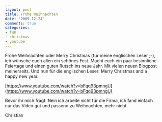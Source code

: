 ```yaml
--- 
layout: post
title: Frohe Weihnachten
date: "2009-12-24"
comments: true
categories: 
- fun
- christmas
- youtube
---
```

Frohe Weihnachten oder Merry Christmas (f&uuml;r meine englischen Leser ;-),
ich w&uuml;nsche euch allen ein sch&ouml;nes Fest. Macht euch ein paar besinnliche Feiertage und einen guten Rutsch ins neue Jahr. Mit vielen neuen Blogpost meinerseits. Und nun f&uuml;r die englischen Leser: Merry Christmas and a happy new year.

[https://www.youtube.com/watch?v=bFqq93pmngU](https://www.youtube.com/watch?v=bFqq93pmngU)

Bevor ihr mich fragt: Nein ich arbeite nicht f&uuml;r die Firma, ich fand einfach nur das Video gut und passend zu Weihnachten, mehr nicht.

Christian
